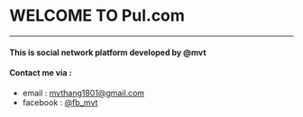 # WELCOME TO Pul.com

---

#### This is social network platform developed by @mvt

#### Contact me via :

- email : mvthang1801@gmail.com
- facebook : [@fb_mvt](https://www.facebook.com/mvt.dev)
